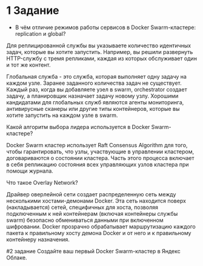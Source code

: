 # 1 Задание 
* В чём отличие режимов работы сервисов в Docker Swarm-кластере: replication и global?

Для реплицированной службы вы указываете количество идентичных задач, которые вы хотите запустить. Например, вы решили развернуть HTTP-службу с тремя репликами, каждая из которых обслуживает один и тот же контент.

Глобальная служба - это служба, которая выполняет одну задачу на каждом узле. Заранее заданного количества задач не существует. Каждый раз, когда вы добавляете узел в swarm, orchestrator создает задачу, а планировщик назначает задачу новому узлу. Хорошими кандидатами для глобальных служб являются агенты мониторинга, антивирусные сканеры или другие типы контейнеров, которые вы хотите запустить на каждом узле в swarm.

Какой алгоритм выбора лидера используется в Docker Swarm-кластере?

Docker Swarm кластер использует Raft Consensus Algorithm для того, чтобы гарантировать, что узлы, участвующие в управлении кластером, договариваются о состоянии кластера. Часть этого процесса включает в себя репликацию состояния всех управляющих узлов кластера при помощи журнала.

Что такое Overlay Network?

Драйвер оверлейной сети создает распределенную сеть между несколькими хостами-демонами Docker. Эта сеть находится поверх (накладывается) сетей, специфичных для хоста, позволяя подключенным к ней контейнерам (включая контейнеры службы swarm) безопасно обмениваться данными при включенном шифровании. Docker прозрачно обрабатывает маршрутизацию каждого пакета к правильному хосту демона Docker и от него и к правильному контейнеру назначения.



#2 задание Создайте ваш первый Docker Swarm-кластер в Яндекс Облаке. 


